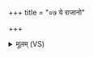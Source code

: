 +++
title = "०७ ये राजानो"

+++
<details><summary>मूलम् (VS)</summary>

ये राजा॑नो राज॒कृतः॑ सू॒ता ग्रा॑म॒ण्य॑श्च॒ ये। उ॑प॒स्तीन्प॑र्ण॒ मह्यं॒ त्वं सर्वा॑न्कृण्व॒भितो॒ जना॑न् ॥
</details>